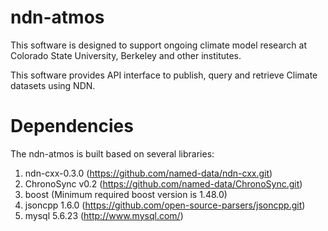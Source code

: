 ndn-atmos
=========

 This software is designed to support ongoing climate model research at Colorado State University,
 Berkeley and other institutes.

 This software provides API interface to publish, query and retrieve Climate datasets using NDN.

Dependencies
============

 The ndn-atmos is built based on several libraries:
 1. ndn-cxx-0.3.0 (https://github.com/named-data/ndn-cxx.git)
 2. ChronoSync v0.2 (https://github.com/named-data/ChronoSync.git)
 3. boost (Minimum required boost version is 1.48.0)
 4. jsoncpp 1.6.0 (https://github.com/open-source-parsers/jsoncpp.git)
 5. mysql 5.6.23 (http://www.mysql.com/)
